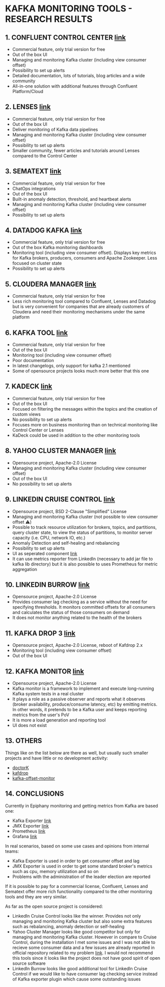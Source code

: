 # KAFKA MONITORING TOOLS - RESEARCH RESULTS

## 1. CONFLUENT CONTROL CENTER [link](https://docs.confluent.io/)

- Commercial feature, only trial version for free
- Out of the box UI
- Managing and monitoring Kafka cluster (including view consumer offset)
- Possibility to set up alerts
- Detailed documentation, lots of tutorials, blog articles and a wide community
- All-in-one solution with additional features through Confluent Platform/Cloud

## 2. LENSES [link](https://github.com/kubicorn/kubicorn)

- Commercial feature, only trial version for free
- Out of the box UI
- Deliver monitoring of Kafka data pipelines
- Managing and monitoring Kafka cluster (including view consumer offset)
- Possibility to set up alerts
- Smaller community, fewer articles and tutorials around Lenses compared to the Control Center

## 3. SEMATEXT  [link](https://sematext.com/)

- Commercial feature, only trial version for free
- ChatOps integrations
- Out of the box UI
- Built-in anomaly detection, threshold, and heartbeat alerts
- Managing and monitoring Kafka cluster (including view consumer offset)
- Possibility to set up alerts

## 4. DATADOG KAFKA [link](https://www.datadoghq.com)

- Commercial feature, only trial version for free
- Out of the box Kafka monitoring dashboards
- Monitoring tool (including view consumer offset). Displays key metrics for Kafka brokers, producers, consumers and Apache Zookeeper. Less focused on cluster state
- Possibility to set up alerts

## 5. CLOUDERA MANAGER  [link](https://www.cloudera.com/)

- Commercial feature, only trial version for free
- Less rich monitoring tool compared to Confluent, Lenses and Datadog but is very convenient for companies that are already customers of Cloudera and need their monitoring mechanisms under the same platform

## 6. KAFKA TOOL  [link](https://www.kafkatool.com/)

- Commercial feature, only trial version for free
- Out of the box UI
- Monitoring tool (including view consumer offset)
- Poor documentation
- In latest changelogs, only support for kafka 2.1 mentioned
- Some of opensource projects looks much more better that this one

## 7. KADECK  [link](https://www.xeotek.com/)

- Commercial feature, only trial version for free
- Out of the box UI
- Focused on filtering the messages within the topics and the creation of custom views
- No possibility to set up alerts
- Focuses more on business monitoring than on technical monitoring like Control Center or Lenses
- KaDeck could be used in addition to the other monitoring tools

## 8. YAHOO CLUSTER MANAGER [link](https://github.com/yahoo/CMAK)

- Opensource project, Apache-2.0 License
- Managing and monitoring Kafka cluster (including view consumer offset)
- Out of the box UI
- No possibility to set up alerts

## 9. LINKEDIN CRUISE CONTROL [link](https://github.com/linkedin/cruise-control)

- Opensource project, BSD 2-Clause "Simplified" License
- Managing and monitoring Kafka cluster (not possible to view consumer offset :warning:)
- Possible to track resource utilization for brokers, topics, and partitions, query cluster state, to view the status of partitions, to monitor server capacity (i.e. CPU, network IO, etc.)
- Anomaly Detection and self-healing and rebalancing
- Possibility to set up alerts
- UI as seperated component [link](https://github.com/linkedin/cruise-control-ui)
- It can use metrics reporter from LinkedIn (necessary to add jar file to kafka lib directory) but it is also possible to uses Prometheus for metric aggregation

## 10. LINKEDIN BURROW [link](https://github.com/linkedin/Burrow)

- Opensource project, Apache-2.0 License
- Provides consumer lag checking as a service without the need for specifying thresholds. It monitors committed offsets for all consumers and calculates the status of those consumers on demand
- It does not monitor anything related to the health of the brokers

## 11. KAFKA DROP 3 [link](https://github.com/obsidiandynamics/kafdrop)

- Opensource project, Apache-2.0 License, reboot of Kafdrop 2.x
- Monitoring tool (including view consumer offset)
- Out of the box UI

## 12. KAFKA MONITOR [link](https://github.com/linkedin/kafka-monitor)

- Opensource project, Apache-2.0 License
- Kafka monitor is a framework to implement and execute long-running Kafka system tests in a real cluster
- It plays a role as a passive observer and reports what it observes (broker availability, produce/consume latency, etc) by emitting metrics. In other words, it pretends to be a Kafka user and keeps reporting metrics from the user's PoV
- It is more a load generation and reporting tool
- UI does not exist

## 13. OTHERS

Things like on the list below are there as well, but usually such smaller projects and have little or no development activity:

- [doctorK](https://github.com/pinterest/DoctorK)
- [kafdrop](https://github.com/obsidiandynamics/kafdrop)
- [kafka-offset-monitor](https://github.com/Morningstar/kafka-offset-monitor)

## 14. CONCLUSIONS

Currently in Epiphany monitoring and getting metrics from Kafka are based one:
- Kafka Exporter [link](https://github.com/danielqsj/kafka_exporter)
- JMX Exporter [link](https://github.com/prometheus/jmx_exporter)
- Prometheus [link](https://prometheus.io/)
- Grafana [link](https://grafana.com/)

In real scenarios, based on some use cases and opinions from internal teams:
- Kafka Exporter is used in order to get consumer offset and lag
- JMX Exporter is used in order to get some standard broker's metrics such as cpu, memory utilization and so on
- Problems with the administration of the leader election are reported

If it is possible to pay for a commercial license, Confluent, Lenses and Sematext offer more rich functionality compared to the other monitoring tools and they are very similar.

As far as the open source project is considered:
- LinkedIn Cruise Control looks like the winner. Provides not only managing and monitoring Kafka cluster but also some extra features such as rebalancing, anomaly detection or self-healing
- Yahoo Cluster Manager looks like good competitor but only for managing and monitoring Kafka cluster. However in compare to Cruise Control, during the installation I met some issues and I was not able to recieve some consumer data and a few issues are already reported in official repository related to my problem [link](https://github.com/yahoo/CMAK/issues/641). I would not recommend this tools since it looks like the project does not have good spirit of open source software
- LinkedIn Burrow looks like good additional tool for LinkedIn Cruise Control if we would like to have consumer lag checking service instead of Kafka exporter plugin which cause some outstanding issues
